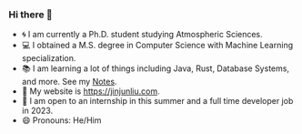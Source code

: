 ### Hi there 👋

<!--
**jinjunliu/jinjunliu** is a ✨ _special_ ✨ repository because its `README.md` (this file) appears on your GitHub profile.

Here are some ideas to get you started:

- 🔭 I’m currently working on ...
- 🌱 I’m currently learning ...
- 👯 I’m looking to collaborate on ...
- 🤔 I’m looking for help with ...
- 💬 Ask me about ...
- 📫 How to reach me: ...
- 😄 Pronouns: ...
- ⚡ Fun fact: ...
-->

- :cyclone: I am currently a Ph.D. student studying Atmospheric Sciences.
- :computer: I obtained a M.S. degree in Computer Science with Machine Learning specialization.
- :books: I am learning a lot of things including Java, Rust, Database Systems, and more. See my [Notes](https://github.com/jinjunliu/Notes).
- :link: My website is https://jinjunliu.com.
- :eyes: I am open to an internship in this summer and a full time developer job in 2023.
- :smile: Pronouns: He/Him
